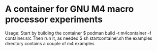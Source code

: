 # A container for GNU M4 macro processor experiments

Usage:
Start by building the container
$ podman build -t m4container -f container.src
Then run it, as needed
$ sh startcontainer.sh
the examples directory contains a couple of m4 examples
